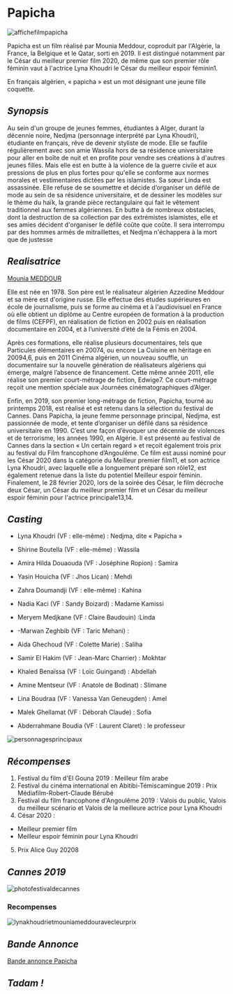 # **Papicha**

![affichefilmpapicha](https://fr.web.img2.acsta.net/pictures/20/07/21/13/33/2986650.jpg)

Papicha est un film réalisé par Mounia Meddour, coproduit par l'Algérie, la France, la Belgique et le Qatar, sorti en 2019. Il est distingué notamment par le César du meilleur premier film 2020, de même que son premier rôle féminin vaut à l'actrice Lyna Khoudri le César du meilleur espoir féminin1.

En français algérien, « papicha » est un mot désignant une jeune fille coquette.


## *Synopsis*

Au sein d'un groupe de jeunes femmes, étudiantes à Alger, durant la décennie noire, Nedjma (personnage interprété par Lyna Khoudri), étudiante en français, rêve de devenir styliste de mode. Elle se faufile régulièrement avec son amie Wassila hors de sa résidence universitaire pour aller en boîte de nuit et en profite pour vendre ses créations à d'autres jeunes filles. Mais elle est en butte à la violence de la guerre civile et aux pressions de plus en plus fortes pour qu'elle se conforme aux normes morales et vestimentaires dictées par les islamistes. Sa sœur Linda est assassinée. Elle refuse de se soumettre et décide d’organiser un défilé de mode au sein de sa résidence universitaire, et de dessiner les modèles sur le thème du haïk, la grande pièce rectangulaire qui fait le vêtement traditionnel aux femmes algériennes. En butte à de nombreux obstacles, dont la destruction de sa collection par des extrémistes islamistes, elle et ses amies décident d'organiser le défilé coûte que coûte. Il sera interrompu par des hommes armés de mitraillettes, et Nedjma n'échappera à la mort que de justesse

## *Realisatrice*

[Mounia MEDDOUR](images/MOUNIA_MEDDOUR_CESAR_2020.jpg)

Elle est née en 1978. Son père est le réalisateur algérien Azzedine Meddour et sa mère est d'origine russe. Elle effectue des études supérieures en école de journalisme, puis se forme au cinéma et à l'audiovisuel en France où elle obtient un diplôme au Centre européen de formation à la production de films (CEFPF), en réalisation de fiction en 2002 puis en réalisation documentaire en 2004, et à l’université d’été de la Fémis en 2004.

Après ces formations, elle réalise plusieurs documentaires, tels que Particules élémentaires en 20074, ou encore La Cuisine en héritage en 20094,6, puis en 2011 Cinéma algérien, un nouveau souffle, un documentaire sur la nouvelle génération de réalisateurs algériens qui émerge, malgré l’absence de financement. Cette même année 2011, elle réalise son premier court-métrage de fiction, Edwige7. Ce court-métrage reçoit une mention spéciale aux Journées cinématographiques d’Alger.

Enfin, en 2019, son premier long-métrage de fiction, Papicha, tourné au printemps 2018, est réalisé et est retenu dans la sélection du festival de Cannes. Dans Papicha, la jeune femme personnage principal, Nedjma, est passionnée de mode, et tente d’organiser un défilé dans sa résidence universitaire en 1990. C’est une façon d’évoquer une décennie de violences et de terrorisme, les années 1990, en Algérie. Il est présenté au festival de Cannes dans la section « Un certain regard » et reçoit également trois prix au festival du Film francophone d’Angoulême. Ce film est aussi nominé pour les César 2020 dans la catégorie du Meilleur premier film11, et son actrice Lyna Khoudri, avec laquelle elle a longuement préparé son rôle12, est également retenue dans la liste du potentiel Meilleur espoir féminin. Finalement, le 28 février 2020, lors de la soirée des César, le film décroche deux César, un César du meilleur premier film et un César du meilleur espoir féminin pour l'actrice principale13,14.


## *Casting*

* Lyna Khoudri (VF : elle-même) : Nedjma, dite « Papicha »
* Shirine Boutella (VF : elle-même) : Wassila
* Amira Hilda Douaouda (VF : Joséphine Ropion) : Samira
* Yasin Houicha (VF : Jhos Lican) : Mehdi
* Zahra Doumandji (VF : elle-même) : Kahina
* Nadia Kaci (VF : Sandy Boizard) : Madame Kamissi
* Meryem Medjkane (VF : Claire Baudouin) :Linda
* -Marwan Zeghbib (VF : Taric Mehani) :


* Aida Ghechoud (VF : Colette Marie) : Saliha
* Samir El Hakim (VF : Jean-Marc Charrier) : Mokhtar
* Khaled Benaïssa (VF : Loïc Guingand) : Abdellah
* Amine Mentseur (VF : Anatole de Bodinat) : Slimane
* Lina Boudraa (VF : Vanessa Van Geneugden) : Amel
* Malek Ghellamat (VF : Déborah Claude) : Sofia
* Abderrahmane Boudia (VF : Laurent Claret) : le professeur




![personnagesprincipaux](https://img.20mn.fr/LbHdZzeIQFWN8x021UPYYg/768x492_actrices-realisatrice-papicha-presente-film-cannes-mai-dernier)


## *Récompenses*

1. Festival du film d'El Gouna 2019 : Meilleur film arabe
2. Festival du cinéma international en Abitibi-Témiscamingue 2019 : Prix Médiafilm-Robert-Claude Bérubé
3. Festival du film francophone d'Angoulême 2019 : Valois du public, Valois du meilleur scénario et Valois de la meilleure actrice pour Lyna Khoudri
4. César 2020 :
*  Meilleur premier film
* Meilleur espoir féminin pour Lyna Khoudri
5. Prix Alice Guy 20208


## *Cannes 2019*

![photofestivaldecannes](https://static.actu.fr/uploads/2019/05/papicha.jpg
)
### Recompenses

![lynakhoudrietmouniameddouravecleurprix](https://encrypted-tbn0.gstatic.com/images?q=tbn:ANd9GcThHHTo1Who1nWK5U8bvUClKISYnwZLMJv3_JzaC9I8hKtcTlPY8KCTbod4i28-i90PNG0&usqp=CAU)


## *Bande Annonce*

[Bande annonce Papicha](https://www.youtube.com/watch?v=6_BaALYe6rc)

## *Tadam !*
